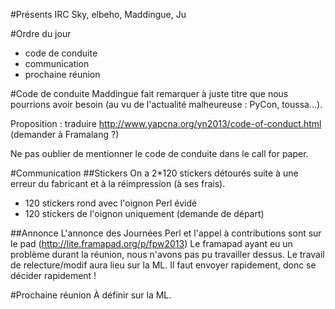 #Présents IRC
Sky, elbeho, Maddingue, Ju

#Ordre du jour
* code de conduite
* communication
* prochaine réunion

#Code de conduite
Maddingue fait remarquer à juste titre que nous pourrions avoir besoin (au vu de l'actualité malheureuse : PyCon, toussa…).

Proposition : traduire http://www.yapcna.org/yn2013/code-of-conduct.html (demander à Framalang ?)

Ne pas oublier de mentionner le code de conduite dans le call for paper.

#Communication
##Stickers
On a 2\*120 stickers détourés suite à une erreur du fabricant et à la réimpression (à ses frais).
* 120 stickers rond avec l'oignon Perl évidé
* 120 stickers de l'oignon uniquement (demande de départ)

##Annonce
L'annonce des Journées Perl et l'appel à contributions sont sur le pad (http://lite.framapad.org/p/fpw2013)
Le framapad ayant eu un problème durant la réunion, nous n'avons pas pu travailler dessus. Le travail de relecture/modif aura lieu sur la ML.
Il faut envoyer rapidement, donc se décider rapidement !

#Prochaine réunion
À définir sur la ML.
